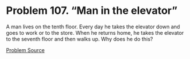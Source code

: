# Problem 107. “Man in the elevator”

A man lives on the tenth floor. Every day he takes the elevator down and goes to work or to the store. When he returns home, he takes the elevator to the seventh floor and then walks up. Why does he do this?

[Problem Source](https://www.trizland.ru/tasks/5064/)